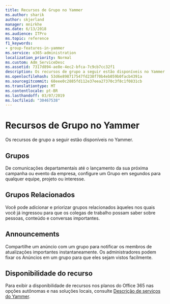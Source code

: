 ```yaml
---
title: Recursos de Grupo no Yammer
ms.author: sharik
author: skjerland
manager: mnirkhe
ms.date: 6/13/2018
ms.audience: ITPro
ms.topic: reference
f1_keywords:
- group-features-in-yammer
ms.service: o365-administration
localization_priority: Normal
ms.custom: Adm_ServiceDesc
ms.assetid: 7317d894-ae8e-4ec2-bfca-7c9cb7cc32f1
description: Os recursos de grupo a seguir estão disponíveis no Yammer.
ms.openlocfilehash: 53d6e898717547fd238f70b4eb059b0facb4391a
ms.sourcegitcommit: 68eee0c2885fd112e37eea27370c3f8c1f0831cb
ms.translationtype: MT
ms.contentlocale: pt-BR
ms.lasthandoff: 03/07/2019
ms.locfileid: "30467538"
---
```

# <a name="group-features-in-yammer"></a>Recursos de Grupo no Yammer

Os recursos de grupo a seguir estão disponíveis no Yammer.
  
## <a name="groups"></a>Grupos
<a name="bkmk_Groups"> </a>

De comunicações departamentais até o lançamento da sua próxima campanha ou evento da empresa, configure um Grupo em segundos para qualquer equipe, projeto ou interesse.
  
## <a name="related-groups"></a>Grupos Relacionados
<a name="bkmk_RelatedGroups"> </a>

Você pode adicionar e priorizar grupos relacionados àqueles nos quais você já ingressou para que os colegas de trabalho possam saber sobre pessoas, conteúdo e conversas importantes.
  
## <a name="announcements"></a>Announcements
<a name="bkmk_Announcements"> </a>

Compartilhe um anúncio com um grupo para notificar os membros de atualizações importantes instantaneamente. Os administradores podem fixar os Anúncios em um grupo para que eles sejam vistos facilmente.
  
## <a name="feature-availability"></a>Disponibilidade do recurso
<a name="bkmk_Announcements"> </a>

Para exibir a disponibilidade de recursos nos planos do Office 365 nas opções autônomas e nas soluções locais, consulte [Descrição de serviços do Yammer](yammer-service-description.md).
  

